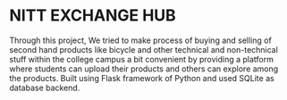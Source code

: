 # NITT EXCHANGE HUB
Through this project, 
We tried to make process of buying and selling of second hand products like bicycle and other technical and non-technical stuff 
within the college campus a bit convenient by providing a platform where students can upload their products and others can explore 
among the products. 
Built using Flask framework of Python and used SQLite as database backend.
